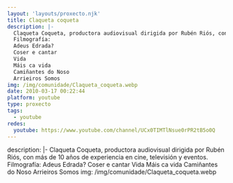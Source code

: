 ```yaml
---
layout: 'layouts/proxecto.njk'
title: Claqueta coqueta
description: |-
  Claqueta Coqueta, productora audiovisual dirigida por Rubén Riós, con más de 10 años de experiencia en cine, televisión y eventos.
  Filmografía:
  Adeus Edrada?
  Coser e cantar
  Vida
  Máis ca vida
  Camiñantes do Noso
  Arrieiros Somos
img: /img/comunidade/Claqueta_coqueta.webp
date: 2010-03-17 00:22:44
platform: youtube
type: proxecto
tags:
  - youtube
redes:
  youtube: https://www.youtube.com/channel/UCx0TIMTlNsue0rPR2tB5o0Q
---
```

description: |-
  Claqueta Coqueta, productora audiovisual dirigida por Rubén Riós, con más de 10 años de experiencia en cine, televisión y eventos.
  Filmografía:
  Adeus Edrada?
  Coser e cantar
  Vida
  Máis ca vida
  Camiñantes do Noso
  Arrieiros Somos
img: /img/comunidade/Claqueta_coqueta.webp
